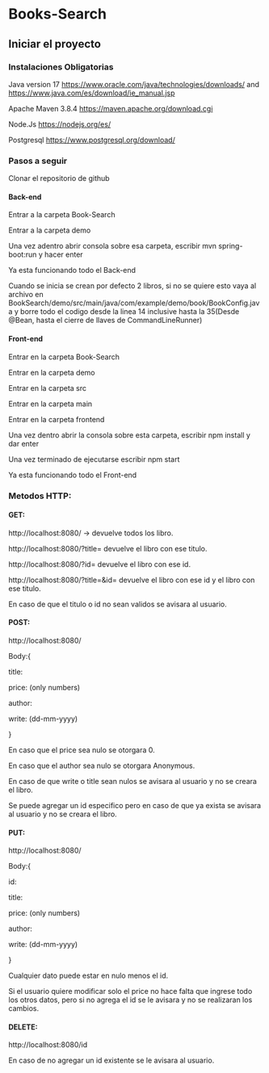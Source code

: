 # Books-Search

## Iniciar el proyecto

### Instalaciones Obligatorias

Java version 17 https://www.oracle.com/java/technologies/downloads/ and https://www.java.com/es/download/ie_manual.jsp

Apache Maven 3.8.4 https://maven.apache.org/download.cgi

Node.Js https://nodejs.org/es/

Postgresql https://www.postgresql.org/download/

### Pasos a seguir

Clonar el repositorio de github

#### Back-end

Entrar a la carpeta Book-Search

Entrar a la carpeta demo

Una vez adentro abrir consola sobre esa carpeta, escribir mvn spring-boot:run y hacer enter

Ya esta funcionando todo el Back-end

Cuando se inicia se crean por defecto 2 libros, si no se quiere esto vaya al archivo en BookSearch/demo/src/main/java/com/example/demo/book/BookConfig.java y borre todo el codigo desde la linea 14 inclusive hasta la 35(Desde @Bean, hasta el cierre de llaves de CommandLineRunner)

#### Front-end

Entrar en la carpeta Book-Search

Entrar en la carpeta demo

Entrar en la carpeta src

Entrar en la carpeta main

Entrar en la carpeta frontend

Una vez dentro abrir la consola sobre esta carpeta, escribir npm install y dar enter

Una vez terminado de ejecutarse escribir npm start

Ya esta funcionando todo el Front-end

### Metodos HTTP:

#### GET:

http://localhost:8080/ -> devuelve todos los libro.

http://localhost:8080/?title= devuelve el libro con ese titulo.

http://localhost:8080/?id= devuelve el libro con ese id.

http://localhost:8080/?title=&id= devuelve el libro con ese id y el libro con ese titulo.

En caso de que el titulo o id no sean validos se avisara al usuario.

#### POST:

http://localhost:8080/

Body:{

  title:

  price: (only numbers)

  author:

  write: (dd-mm-yyyy)

}

En caso que el price sea nulo se otorgara 0.

En caso que el author sea nulo se otorgara Anonymous.

En caso de que write o title sean nulos se avisara al usuario y no se creara el libro.

Se puede agregar un id especifico pero en caso de que ya exista se avisara al usuario y no se creara el libro.

#### PUT:

http://localhost:8080/

Body:{

  id:

  title:

  price: (only numbers)

  author:

  write: (dd-mm-yyyy)

}

Cualquier dato puede estar en nulo menos el id.

Si el usuario quiere modificar solo el price no hace falta que ingrese todo los otros datos, pero si no agrega el id se le avisara y no se realizaran los cambios.

#### DELETE:

http://localhost:8080/id

En caso de no agregar un id existente se le avisara al usuario.
